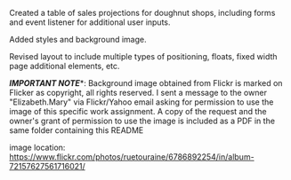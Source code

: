 Created a table of sales projections for doughnut shops, including forms and event listener for additional user inputs.

Added styles and background image.

Revised layout to include multiple types of positioning, floats, fixed width page additional elements, etc.

***IMPORTANT NOTE****:
Background image obtained from Flickr is marked on Flicker as copyright, all rights reserved. I sent a message to the owner "Elizabeth.Mary" via Flickr/Yahoo email asking for permission to use the image of this specific work assignment. A copy of the request and the owner's grant of permission to use the image is included as a PDF in the same folder containing this README

image location:
https://www.flickr.com/photos/ruetouraine/6786892254/in/album-72157627561716021/
